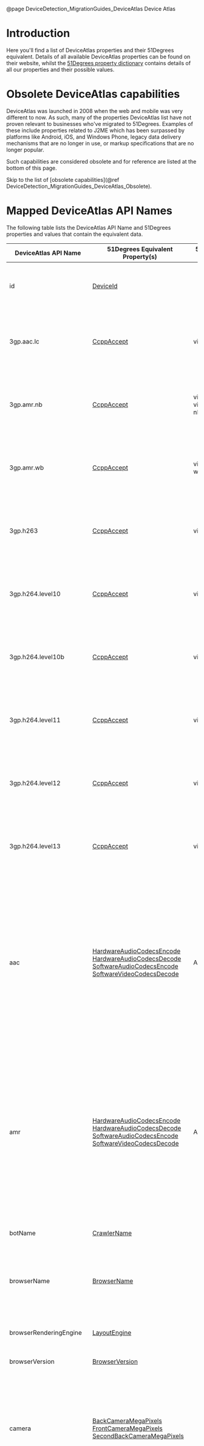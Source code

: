 @page DeviceDetection_MigrationGuides_DeviceAtlas Device Atlas

# Introduction

Here you'll find a list of DeviceAtlas properties and their 51Degrees equivalent. 
Details of all available DeviceAtlas properties can be found on their website, whilst the [51Degrees property dictionary](https://51degrees.com/resources/property-dictionary) contains details of all our properties and their possible values.


# Obsolete DeviceAtlas capabilities

DeviceAtlas was launched in 2008 when the web and mobile was very different to now. As such, many of the properties DeviceAtlas list have not proven relevant to businesses who've migrated to 51Degrees. 
Examples of these include properties related to J2ME which has been surpassed by platforms like Android, iOS, and Windows Phone, legacy data delivery mechanisms that are no longer in use, or markup specifications that are no longer popular.

Such capabilities are considered obsolete and for reference are listed at the bottom of this page.

Skip to the list of [obsolete capabilities](@ref DeviceDetection_MigrationGuides_DeviceAtlas_Obsolete).

# Mapped DeviceAtlas API Names

The following table lists the DeviceAtlas API Name and 51Degrees properties and values that contain the equivalent data.

| DeviceAtlas API Name      | 51Degrees Equivalent Property(s)                                                                                                                                                                                                                                                                                                                                                                                                              | 51Degrees Value                                  | Comments                                                                                                                                                                                                                                                                                                                                                                                                                                                                                                                                                                                                                               |
|---------------------------|-----------------------------------------------------------------------------------------------------------------------------------------------------------------------------------------------------------------------------------------------------------------------------------------------------------------------------------------------------------------------------------------------------------------------------------------------|--------------------------------------------------|----------------------------------------------------------------------------------------------------------------------------------------------------------------------------------------------------------------------------------------------------------------------------------------------------------------------------------------------------------------------------------------------------------------------------------------------------------------------------------------------------------------------------------------------------------------------------------------------------------------------------------------|
| id                        | [DeviceId](https://51degrees.com/developers/property-dictionary?item=Metrics%7CAll)                                                                                                                                                                                                                                                                                                                                                           |                                                  | Consists of four components separated by a hyphen symbol: Hardware-Platform-Browser-IsCrawler where each Component represents an ID of the corresponding Profile.                                                                                                                                                                                                                                                                                                                                                                                                                                                                      |
| 3gp.aac.lc                | [CcppAccept](https://51degrees.com/developers/property-dictionary?item=OperatingSystem%7CCcpp)                                                                                                                                                                                                                                                                                                                                                | video/AAC                                        | Stands for Composite Capability/Preference Profiles. Refers to the list of MIME types supported by the operating system. The list does not include MIME types that are only enabled through the use of 3rd party applications.                                                                                                                                                                                                                                                                                                                                                                                                         |	 
| 3gp.amr.nb                | [CcppAccept](https://51degrees.com/developers/property-dictionary?item=OperatingSystem%7CCcpp)                                                                                                                                                                                                                                                                                                                                                | video/amr, video/amr-nb                          | Stands for Composite Capability/Preference Profiles. Refers to the list of MIME types supported by the operating system. The list does not include MIME types that are only enabled through the use of 3rd party applications.                                                                                                                                                                                                                                                                                                                                                                                                         |
| 3gp.amr.wb                | [CcppAccept](https://51degrees.com/developers/property-dictionary?item=OperatingSystem%7CCcpp)                                                                                                                                                                                                                                                                                                                                                | video/amr-wb                                     | Stands for Composite Capability/Preference Profiles. Refers to the list of MIME types supported by the operating system. The list does not include MIME types that are only enabled through the use of 3rd party applications.                                                                                                                                                                                                                                                                                                                                                                                                         |
| 3gp.h263                  | [CcppAccept](https://51degrees.com/developers/property-dictionary?item=OperatingSystem%7CCcpp)                                                                                                                                                                                                                                                                                                                                                | video/H.263                                      | Stands for Composite Capability/Preference Profiles. Refers to the list of MIME types supported by the operating system. The list does not include MIME types that are only enabled through the use of 3rd party applications.                                                                                                                                                                                                                                                                                                                                                                                                         |
| 3gp.h264.level10          | [CcppAccept](https://51degrees.com/developers/property-dictionary?item=OperatingSystem%7CCcpp)                                                                                                                                                                                                                                                                                                                                                | video/H.264                                      | Stands for Composite Capability/Preference Profiles. Refers to the list of MIME types supported by the operating system. The list does not include MIME types that are only enabled through the use of 3rd party applications.                                                                                                                                                                                                                                                                                                                                                                                                         |
| 3gp.h264.level10b         | [CcppAccept](https://51degrees.com/developers/property-dictionary?item=OperatingSystem%7CCcpp)                                                                                                                                                                                                                                                                                                                                                | video/H.264                                      | Stands for Composite Capability/Preference Profiles. Refers to the list of MIME types supported by the operating system. The list does not include MIME types that are only enabled through the use of 3rd party applications.                                                                                                                                                                                                                                                                                                                                                                                                         |
| 3gp.h264.level11          | [CcppAccept](https://51degrees.com/developers/property-dictionary?item=OperatingSystem%7CCcpp)                                                                                                                                                                                                                                                                                                                                                | video/H.264                                      | Stands for Composite Capability/Preference Profiles. Refers to the list of MIME types supported by the operating system. The list does not include MIME types that are only enabled through the use of 3rd party applications.                                                                                                                                                                                                                                                                                                                                                                                                         |
| 3gp.h264.level12          | [CcppAccept](https://51degrees.com/developers/property-dictionary?item=OperatingSystem%7CCcpp)                                                                                                                                                                                                                                                                                                                                                | video/H.264                                      | Stands for Composite Capability/Preference Profiles. Refers to the list of MIME types supported by the operating system. The list does not include MIME types that are only enabled through the use of 3rd party applications.                                                                                                                                                                                                                                                                                                                                                                                                         |
| 3gp.h264.level13          | [CcppAccept](https://51degrees.com/developers/property-dictionary?item=OperatingSystem%7CCcpp)                                                                                                                                                                                                                                                                                                                                                | video/H.264                                      | Stands for Composite Capability/Preference Profiles. Refers to the list of MIME types supported by the operating system. The list does not include MIME types that are only enabled through the use of 3rd party applications.                                                                                                                                                                                                                                                                                                                                                                                                         |
| aac                       | [HardwareAudioCodecsEncode](https://51degrees.com/developers/property-dictionary?item=Device%7CCodecs) [HardwareAudioCodecsDecode](https://51degrees.com/developers/property-dictionary?item=Device%7CCodecs) [SoftwareAudioCodecsEncode](https://51degrees.com/developers/property-dictionary?item=OperatingSystem%7CCodecs) [SoftwareVideoCodecsDecode](https://51degrees.com/developers/property-dictionary?item=OperatingSystem%7CCodecs) | AAC                                              | Refers to the list of audio codecs supported for encoding/decoding by a Chipset. An audio codec is a program used to playback digital audio files. The values of this property are the codec's common name. Refers to the list of video codecs supported for encoding/decoding by a Chipset. An video codec is a program used to playback digital video files. The values of this property are the codec's common name. Refers to the list of audio codecs supported by an operating system. This list of codecs is supported for playback on a basic software installation. The values of this property are the codec's common name.  |
| amr                       | [HardwareAudioCodecsEncode](https://51degrees.com/developers/property-dictionary?item=Device%7CCodecs) [HardwareAudioCodecsDecode](https://51degrees.com/developers/property-dictionary?item=Device%7CCodecs) [SoftwareAudioCodecsEncode](https://51degrees.com/developers/property-dictionary?item=OperatingSystem%7CCodecs) [SoftwareVideoCodecsDecode](https://51degrees.com/developers/property-dictionary?item=OperatingSystem%7CCodecs) | AMR                                              | Refers to the list of audio codecs supported for encoding/decoding by a Chipset. An audio codec is a program used to playback digital audio files. The values of this property are the codec's common name. Refers to the list of video codecs supported for encoding/decoding by a Chipset. An video codec is a program used to playback digital video files. The values of this property are the codec's common name. Refers to the list of audio codecs supported by an operating system. This list of codecs is supported for playback on a basic software installation. The values of this property are the codec's common name.  |
| botName                   | [CrawlerName](https://51degrees.com/developers/property-dictionary?item=Bots%7CAll)                                                                                                                                                                                                                                                                                                                                                           |                                                  | Indicates the crawler name when applicable. Returns NotCrawler when the device is not a crawler.                                                                                                                                                                                                                                                                                                                                                                                                                                                                                                                                       |
| browserName               | [BrowserName](https://51degrees.com/developers/property-dictionary?item=WebBrowserandApps%7CName)                                                                                                                                                                                                                                                                                                                                             |                                                  | Indicates the name of the browser. Many mobile browsers, by default, come with an operating system (OS). Unless specifically named, these browsers are named after the accompanying OS and/or the layout engine.                                                                                                                                                                                                                                                                                                                                                                                                                       |
| browserRenderingEngine    | [LayoutEngine](https://51degrees.com/developers/property-dictionary?item=WebBrowserandApps%7CGeneral)                                                                                                                                                                                                                                                                                                                                         |                                                  | Refers to the name of the embedded technology the browser uses to display formatted content on the screen.                                                                                                                                                                                                                                                                                                                                                                                                                                                                                                                             |
| browserVersion            | [BrowserVersion](https://51degrees.com/developers/property-dictionary?item=WebBrowserandApps%7CName)                                                                                                                                                                                                                                                                                                                                          |                                                  | Indicates the version or subversion of the browser.                                                                                                                                                                                                                                                                                                                                                                                                                                                                                                                                                                                    |
| camera                    | [BackCameraMegaPixels](https://51degrees.com/developers/property-dictionary?item=Device%7CCamera) [FrontCameraMegaPixels](https://51degrees.com/developers/property-dictionary?item=Device%7CCamera) [SecondBackCameraMegaPixels](https://51degrees.com/developers/property-dictionary?item=Device%7CCamera)                                                                                                                                  |                                                  | Indicates the resolution of the device's back camera in megapixels. For a device that has a rotating camera the same value is returned for front and back megapixels properties. Indicates the resolution of the device's front camera in megapixels. For a device that has a rotating camera the same value is returned for front and back megapixels' properties. Indicates the resolution of the device's second back camera in megapixels.                                                                                                                                                                                         |
| cookieSupport             | [CookiesCapable](https://51degrees.com/developers/property-dictionary?item=WebBrowserandApps%7CWeb)                                                                                                                                                                                                                                                                                                                                           |                                                  | Indicates if the browser supports http Cookies. However, the user may have disabled Cookies in their own configuration. Where data cannot be validated, it is assumed that the browser supports cookies.                                                                                                                                                                                                                                                                                                                                                                                                                               |
| csd                       | [SupportedBearers](https://51degrees.com/developers/property-dictionary?item=Device%7CConnectivity)                                                                                                                                                                                                                                                                                                                                           | CSD                                              | Indicates the list of wireless data technologies supported by the device, including Bluetooth. If the device supports phone calls, the SMS value is also returned.                                                                                                                                                                                                                                                                                                                                                                                                                                                                     |
| css.columns               | [CssColumn](https://51degrees.com/developers/property-dictionary?item=WebBrowserandApps%7CCss)                                                                                                                                                                                                                                                                                                                                                |                                                  | Indicates if the browser supports CSS3 columns for setting column- width and column-count.                                                                                                                                                                                                                                                                                                                                                                                                                                                                                                                                             |
| css.transforms            | [CssTransforms](https://51degrees.com/developers/property-dictionary?item=WebBrowserandApps%7CCss)                                                                                                                                                                                                                                                                                                                                            |                                                  | Indicates if the browser supports 2D transformations in CSS3 including rotating, scaling, etc. This property includes support for both transform and transform-origin properties.                                                                                                                                                                                                                                                                                                                                                                                                                                                      |
| css.transitions           | [CssTransitions](https://51degrees.com/developers/property-dictionary?item=WebBrowserandApps%7CCss)                                                                                                                                                                                                                                                                                                                                           |                                                  | Indicates if the browser supports CSS3 transitions elements, used for animating changes to properties.                                                                                                                                                                                                                                                                                                                                                                                                                                                                                                                                 |
| diagonalScreenSize        | [ScreenInchesDiagonal](https://51degrees.com/developers/property-dictionary?item=Device%7CScreen)                                                                                                                                                                                                                                                                                                                                             |                                                  | Indicates the diagonal size of the device's screen in inches. This property is not applicable for a device that does not have a screen.                                                                                                                                                                                                                                                                                                                                                                                                                                                                                                |
| displayColorDepth         | [BitsPerPixel](https://51degrees.com/developers/property-dictionary?item=Device%7CScreen)                                                                                                                                                                                                                                                                                                                                                     |                                                  | Indicates the number of bits used to describe the colour of each individual pixel, also known as bit depth or colour depth.                                                                                                                                                                                                                                                                                                                                                                                                                                                                                                            |
| displayHeight             | [ScreenPixelsHeight](https://51degrees.com/developers/property-dictionary?item=Device%7CScreen)                                                                                                                                                                                                                                                                                                                                               |                                                  | Indicates the height of the device's screen in pixels.This property is not applicable for a device that does not have a screen. For devices such as tablets or TV which are predominantly used in landscape mode, the pixel height will be the smaller value compared to the pixel width.                                                                                                                                                                                                                                                                                                                                              |
| displayPpi                | [ScreenInchesWidth](https://51degrees.com/developers/property-dictionary?item=Device%7CScreen) [ScreenPixelsWidth](https://51degrees.com/developers/property-dictionary?item=Device%7CScreen)                                                                                                                                                                                                                                                 |                                                  | Refers to the width of the device's screen in inches. This property will return the value 'Unknown' for desktop or for devices which do not have an integrated screen. Indicates the width of the device's screen in pixels. This property is not applicable for a device that does not have a screen. For devices such as tablets or TV which are predominantly used in landscape mode, the pixel width will be the larger value compared to the pixel height.                                                                                                                                                                        |
| displayWidth              | [ScreenPixelsWidth](https://51degrees.com/developers/property-dictionary?item=Device%7CScreen)                                                                                                                                                                                                                                                                                                                                                |                                                  | Indicates the width of the device's screen in pixels. This property is not applicable for a device that does not have a screen. For devices such as tablets or TV which are predominantly used in landscape mode, the pixel width will be the larger value compared to the pixel height.                                                                                                                                                                                                                                                                                                                                               |
| edge                      | [SupportedBearers](https://51degrees.com/developers/property-dictionary?item=Device%7CConnectivity)                                                                                                                                                                                                                                                                                                                                           | EDGE                                             | Indicates the list of wireless data technologies supported by the device, including Bluetooth. If the device supports phone calls, the SMS value is also returned.                                                                                                                                                                                                                                                                                                                                                                                                                                                                     |
| gprs                      | [SupportedBearers](https://51degrees.com/developers/property-dictionary?item=Device%7CConnectivity)                                                                                                                                                                                                                                                                                                                                           | GPRS                                             | Indicates the list of wireless data technologies supported by the device, including Bluetooth. If the device supports phone calls, the SMS value is also returned.                                                                                                                                                                                                                                                                                                                                                                                                                                                                     |
| hscsd                     | [SupportedBearers](https://51degrees.com/developers/property-dictionary?item=Device%7CConnectivity)                                                                                                                                                                                                                                                                                                                                           | HSCSD                                            | Indicates the list of wireless data technologies supported by the device, including Bluetooth. If the device supports phone calls, the SMS value is also returned.                                                                                                                                                                                                                                                                                                                                                                                                                                                                     |
| hsdpa                     | [SupportedBearers](https://51degrees.com/developers/property-dictionary?item=Device%7CConnectivity)                                                                                                                                                                                                                                                                                                                                           | HSDPA                                            | Indicates the list of wireless data technologies supported by the device, including Bluetooth. If the device supports phone calls, the SMS value is also returned.                                                                                                                                                                                                                                                                                                                                                                                                                                                                     |
| hspaEvolved               | [SupportedBearers](https://51degrees.com/developers/property-dictionary?item=Device%7CConnectivity)                                                                                                                                                                                                                                                                                                                                           | HSPA+                                            | Indicates the list of wireless data technologies supported by the device, including Bluetooth. If the device supports phone calls, the SMS value is also returned.                                                                                                                                                                                                                                                                                                                                                                                                                                                                     |
| html.audio                | [Html5Audio](https://51degrees.com/developers/property-dictionary?item=WebBrowserandApps%7CHtml)                                                                                                                                                                                                                                                                                                                                              |                                                  | Lists what audio formats, if any, the browser supports using the HTML5 `<audio>` tag.                                                                                                                                                                                                                                                                                                                                                                                                                                                                                                                                                  |
| html.canvas               | [Canvas](https://51degrees.com/developers/property-dictionary?item=WebBrowserandApps%7CJavascript)                                                                                                                                                                                                                                                                                                                                            |                                                  | Indicates if the browser supports the canvas element, useful for drawing graphics via scripting (usually JavaScript).                                                                                                                                                                                                                                                                                                                                                                                                                                                                                                                  |
| html.svg                  | [Svg](https://51degrees.com/developers/property-dictionary?item=WebBrowserandApps%7CSupportedMedia)                                                                                                                                                                                                                                                                                                                                           |                                                  | Indicates if the browser supports SVG (scalable vector graphics), useful for 2D animations and applications where all objects within the SVG can be accessed via the DOM and can have assigned event listener elements.                                                                                                                                                                                                                                                                                                                                                                                                                |
| html.video                | [Html5Video](https://51degrees.com/developers/property-dictionary?item=WebBrowserandApps%7CHtml)                                                                                                                                                                                                                                                                                                                                              |                                                  | Lists what video formats, if any, the browser supports using the HTLM5 `<video>` tag.                                                                                                                                                                                                                                                                                                                                                                                                                                                                                                                                                  |
| https                     | [SupportsTls/Ssl](https://51degrees.com/developers/property-dictionary?item=WebBrowserandApps%7CSupportedMedia)                                                                                                                                                                                                                                                                                                                               |                                                  | Indicates if the browser supports TLS or SSL, essential for secure protocols such as HTTPS.                                                                                                                                                                                                                                                                                                                                                                                                                                                                                                                                            |
| image.Gif87               | [CcppAccept](https://51degrees.com/developers/property-dictionary?item=OperatingSystem%7CCcpp)                                                                                                                                                                                                                                                                                                                                                | image/gif                                        | Stands for Composite Capability/Preference Profiles. Refers to the list of MIME types supported by the operating system. The list does not include MIME types that are only enabled through the use of 3rd party applications.                                                                                                                                                                                                                                                                                                                                                                                                         |
| image.Gif89a              | [CcppAccept](https://51degrees.com/developers/property-dictionary?item=OperatingSystem%7CCcpp)                                                                                                                                                                                                                                                                                                                                                | image/gif                                        | Stands for Composite Capability/Preference Profiles. Refers to the list of MIME types supported by the operating system. The list does not include MIME types that are only enabled through the use of 3rd party applications.                                                                                                                                                                                                                                                                                                                                                                                                         |
| image.Jpg                 | [CcppAccept](https://51degrees.com/developers/property-dictionary?item=OperatingSystem%7CCcpp)                                                                                                                                                                                                                                                                                                                                                | image/jpg, image/jpeg                            | Stands for Composite Capability/Preference Profiles. Refers to the list of MIME types supported by the operating system. The list does not include MIME types that are only enabled through the use of 3rd party applications.                                                                                                                                                                                                                                                                                                                                                                                                         |
| image.Png                 | [CcppAccept](https://51degrees.com/developers/property-dictionary?item=OperatingSystem%7CCcpp)                                                                                                                                                                                                                                                                                                                                                | image/png                                        | Stands for Composite Capability/Preference Profiles. Refers to the list of MIME types supported by the operating system. The list does not include MIME types that are only enabled through the use of 3rd party applications.                                                                                                                                                                                                                                                                                                                                                                                                         |
| isApp                     | [IsWebApp](https://51degrees.com/developers/property-dictionary?item=WebBrowserandApps%7CGeneral)                                                                                                                                                                                                                                                                                                                                             |                                                  | Indicates if a web page is accessed from an application whose main function is not browsing the World Wide Web or managing emails, e.g. the Facebook App. The application must be downloaded and installed onto the device from an app marketplace such as Apple's App Store or the Google Play Store, or via a third party as an .apk file or similar. This property will return a 'False' value for mobile browsers such as Chrome Mobile or email browsers (such as Hotmail).                                                                                                                                                       |
| isBrowser                 | [BrowserName](https://51degrees.com/developers/property-dictionary?item=WebBrowserandApps%7CName)                                                                                                                                                                                                                                                                                                                                             |                                                  | Indicates the name of the browser. Many mobile browsers, by default, come with an operating system (OS). Unless specifically named, these browsers are named after the accompanying OS and/or the layout engine.                                                                                                                                                                                                                                                                                                                                                                                                                       |
| isEReader                 | [IsEReader](https://51degrees.com/developers/property-dictionary?item=Device%7CDevice)                                                                                                                                                                                                                                                                                                                                                        |                                                  | Indicates if the device is primarily advertised as an e-reader. If the device type is EReader then the device is not classified as a tablet.                                                                                                                                                                                                                                                                                                                                                                                                                                                                                           |
| isFilter                  | [IsDataMinimising](https://51degrees.com/developers/property-dictionary?item=WebBrowserandApps%7CGeneral)                                                                                                                                                                                                                                                                                                                                     |                                                  | Indicates if the browser may be optimised for low bandwidth. A true value indicates the browser supports a feature that can improve performance on low bandwidth connections, either via the removal of elements, features, a proxy or other methods.                                                                                                                                                                                                                                                                                                                                                                                  |
| isGamesConsole            | [IsConsole](https://51degrees.com/developers/property-dictionary?item=Device%7CDevice)                                                                                                                                                                                                                                                                                                                                                        |                                                  | Indicates if the device is primarily a game console, such as an Xbox or Playstation.                                                                                                                                                                                                                                                                                                                                                                                                                                                                                                                                                   |
| isMasqueradingAsDesktop   | [IsEmulatingDesktop](https://51degrees.com/developers/property-dictionary?item=WebBrowserandApps%7CGeneral)                                                                                                                                                                                                                                                                                                                                   |                                                  | Indicates if the mobile device accessing a web page emulates a desktop computer. This property is not applicable for desktops, media hubs, TVs and consoles.                                                                                                                                                                                                                                                                                                                                                                                                                                                                           |
| isMediaPlayer             | [IsMediaHub](https://51degrees.com/developers/property-dictionary?item=Device%7CDevice)                                                                                                                                                                                                                                                                                                                                                       |                                                  | Indicates if the device is a media hub or set top box that requires an external display(s).                                                                                                                                                                                                                                                                                                                                                                                                                                                                                                                                            |
| isMobilePhone             | [IsSmartPhone](https://51degrees.com/developers/property-dictionary?item=Device%7CDevice) [IsSmallScreen](https://51degrees.com/developers/property-dictionary?item=Device%7CDevice)                                                                                                                                                                                                                                                          |                                                  | Indicates whether the device can make and receive phone calls, has a screen size greater than or equal to 2.5 inches, runs a modern operating system (Android, iOS, Windows Phone, BlackBerry etc.), is not designed to be a wearable technology and is marketed by the vendor as a Smartphone. Indicates if the device is a mobile with a screen size less than 2.5 inches even where the device is marketed as a Smartphone.                                                                                                                                                                                                         |
| isRobot                   | [IsCrawler](https://51degrees.com/developers/property-dictionary?item=Bots%7CAll)                                                                                                                                                                                                                                                                                                                                                             |                                                  | Indicates if the source of the web traffic identifies itself as operating without human interaction for the purpose of monitoring the availability or performance of a web site, retrieving a response for inclusion in a search engine or is requesting structured data such as via an API. Such sources are often referred to as crawlers, bots, robots, spiders, probes, monitors or HTTP services among other terms. Where the source pretends to be a device operating with human interaction, such as a smartphone or tablet, this property will return, 'False'.                                                                |
| isSetTopBox               | [IsMediaHub](https://51degrees.com/developers/property-dictionary?item=Device%7CDevice)                                                                                                                                                                                                                                                                                                                                                       |                                                  | Indicates if the device is a media hub or set top box that requires an external display(s).                                                                                                                                                                                                                                                                                                                                                                                                                                                                                                                                            |
| isTablet                  | [IsTablet](https://51degrees.com/developers/property-dictionary?item=Device%7CDevice)                                                                                                                                                                                                                                                                                                                                                         |                                                  | Indicates if the device is primarily marketed as a tablet or phablet and has a screen size equal to or greater than 7 inches.                                                                                                                                                                                                                                                                                                                                                                                                                                                                                                          |
| isTV                      | [IsTv](https://51degrees.com/developers/property-dictionary?item=Device%7CDevice)                                                                                                                                                                                                                                                                                                                                                             |                                                  | Indicates if the device is a TV running on a smart operating system e.g. Android.                                                                                                                                                                                                                                                                                                                                                                                                                                                                                                                                                      |
| js.deviceOrientation      | [DeviceOrientation](https://51degrees.com/developers/property-dictionary?item=WebBrowserandApps%7CDOM)                                                                                                                                                                                                                                                                                                                                        |                                                  | Indicates if the browser supports DOM events for device orientation, e.g. 'deviceorientation', 'devicemotion' and 'compassneedscalibration'.                                                                                                                                                                                                                                                                                                                                                                                                                                                                                           |
| js.geoLocation            | [GeoLocation](https://51degrees.com/developers/property-dictionary?item=WebBrowserandApps%7CGPS)                                                                                                                                                                                                                                                                                                                                              |                                                  | Indicates if the browser supports a feature to acquire the geographical location. For information on which GeoLoc API the browser supports, refer to another property called JavaScriptPreferredGeoLocApi.                                                                                                                                                                                                                                                                                                                                                                                                                             |
| js.indexedDB              | [IndexedDB](https://51degrees.com/developers/property-dictionary?item=WebBrowserandApps%7CGeneral)                                                                                                                                                                                                                                                                                                                                            |                                                  | Indicates if the browser supports an indexed local database.                                                                                                                                                                                                                                                                                                                                                                                                                                                                                                                                                                           |
| js.json                   | [Json](https://51degrees.com/developers/property-dictionary?item=WebBrowserandApps%7CJSON)                                                                                                                                                                                                                                                                                                                                                    |                                                  | Indicates if the browser supports the 'JSON' object. This property may need a vendor prefix, e.g. webkit, moz, etc.                                                                                                                                                                                                                                                                                                                                                                                                                                                                                                                    |
| js.modifyCss              | [JavascriptCanManipulateCSS](https://51degrees.com/developers/property-dictionary?item=WebBrowserandApps%7CJavascript)                                                                                                                                                                                                                                                                                                                        |                                                  | Indicates if the browser supports the JavaScript that can manipulate CSS on the browser's web page.                                                                                                                                                                                                                                                                                                                                                                                                                                                                                                                                    |
| js.modifyDom              | [JavascriptCanManipulateDOM](https://51degrees.com/developers/property-dictionary?item=WebBrowserandApps%7CJavascript)                                                                                                                                                                                                                                                                                                                        |                                                  | Indicates if the browser supports the JavaScript that can manipulate the Document Object Model on the browser's web page.                                                                                                                                                                                                                                                                                                                                                                                                                                                                                                              |
| js.querySelector          | [Selector](https://51degrees.com/developers/property-dictionary?item=WebBrowserandApps%7CGeneral)                                                                                                                                                                                                                                                                                                                                             |                                                  | Indicates if the browser supports the querySelector() method that returns the first element matching a specified CSS selector(s) in the document.                                                                                                                                                                                                                                                                                                                                                                                                                                                                                      |
| js.supportBasicJavaScript | [Javascript](https://51degrees.com/developers/property-dictionary?item=WebBrowserandApps%7CJavascript)                                                                                                                                                                                                                                                                                                                                        |                                                  | Indicates if the browser supports JavaScript.                                                                                                                                                                                                                                                                                                                                                                                                                                                                                                                                                                                          |
| js.supportConsoleLog      | [LayoutEngine](https://51degrees.com/developers/property-dictionary?item=WebBrowserandApps%7CGeneral)                                                                                                                                                                                                                                                                                                                                         |                                                  | Refers to the name of the embedded technology the browser uses to display formatted content on the screen.                                                                                                                                                                                                                                                                                                                                                                                                                                                                                                                             |
| js.supportEventListener   | [JavascriptSupportsEventListener](https://51degrees.com/developers/property-dictionary?item=WebBrowserandApps%7CJavascript)                                                                                                                                                                                                                                                                                                                   |                                                  | Indicates if the browser allows registration of event listeners on event targets by using the addEventListener() method.                                                                                                                                                                                                                                                                                                                                                                                                                                                                                                               |
| js.supportEvents          | [JavascriptSupportsEvents](https://51degrees.com/developers/property-dictionary?item=WebBrowserandApps%7CJavascript)                                                                                                                                                                                                                                                                                                                          |                                                  | Indicates if the browser supports the JavaScript events 'onload', 'onclick' and 'onselect'.                                                                                                                                                                                                                                                                                                                                                                                                                                                                                                                                            |
| js.touchEvents            | [TouchEvents](https://51degrees.com/developers/property-dictionary?item=WebBrowserandApps%7CGeneral)                                                                                                                                                                                                                                                                                                                                          |                                                  | Indicates if the browser supports the method of registering and interpreting finder (or stylus) activity on touch screens or trackpads.                                                                                                                                                                                                                                                                                                                                                                                                                                                                                                |
| js.webGl                  | [SupportsWebGL](https://51degrees.com/developers/property-dictionary?item=WebBrowserandApps%7CSupportedMedia)                                                                                                                                                                                                                                                                                                                                 |                                                  | Indicates if the browser supports WebGL technology to generate hardware-accelerated 3D graphics.                                                                                                                                                                                                                                                                                                                                                                                                                                                                                                                                       |
| js.webWorkers             | [WebWorkers](https://51degrees.com/developers/property-dictionary?item=WebBrowserandApps%7CWeb)                                                                                                                                                                                                                                                                                                                                               |                                                  | Indicates if the browser supports background workers in JavaScript.                                                                                                                                                                                                                                                                                                                                                                                                                                                                                                                                                                    |
| js.xhr                    | [Xhr2](https://51degrees.com/developers/property-dictionary?item=WebBrowserandApps%7CWeb)                                                                                                                                                                                                                                                                                                                                                     |                                                  | Indicates if the browser supports client-to-server communication with XmlHttpRequests. If the browser supports 'Xhr2' will also support 'DataForm' element. This property may need a vendor prefix, e.g. webkit, moz, etc.                                                                                                                                                                                                                                                                                                                                                                                                             |
| lte                       | [SupportedBearers](https://51degrees.com/developers/property-dictionary?item=Device%7CConnectivity)                                                                                                                                                                                                                                                                                                                                           | LTE                                              | Indicate the list of wireless data technologies supported by the device, including Bluetooth. If the device supports phone calls, the SMS value is also returned.                                                                                                                                                                                                                                                                                                                                                                                                                                                                      |
| lteAdvanced               | [SupportedBearers](https://51degrees.com/developers/property-dictionary?item=Device%7CConnectivity)                                                                                                                                                                                                                                                                                                                                           | LTE-A                                            | Indicates the list of wireless data technologies supported by the device, including Bluetooth. If the device supports phone calls, the SMS value is also returned.                                                                                                                                                                                                                                                                                                                                                                                                                                                                     |
| lteCategory               | [SupportedBearers](https://51degrees.com/developers/property-dictionary?item=Device%7CConnectivity)                                                                                                                                                                                                                                                                                                                                           | 3GPP                                             | Indicates the list of wireless data technologies supported by the device, including Bluetooth. If the device supports phone calls, the SMS value is also returned.                                                                                                                                                                                                                                                                                                                                                                                                                                                                     |
| manufacturer              | [OEM](https://51degrees.com/developers/property-dictionary?item=Device%7CName)                                                                                                                                                                                                                                                                                                                                                                |                                                  | Indicates the name of the company that manufactures the device.                                                                                                                                                                                                                                                                                                                                                                                                                                                                                                                                                                        |
| marketingName             | [HardwareName](https://51degrees.com/developers/property-dictionary?item=Device%7CName)                                                                                                                                                                                                                                                                                                                                                       |                                                  | Indicates the primary marketing name associated with the device, e.g. Xperia Z5.                                                                                                                                                                                                                                                                                                                                                                                                                                                                                                                                                       |
| midiMonophonic            | [HardwareAudioCodecsEncode](https://51degrees.com/developers/property-dictionary?item=Device%7CCodecs) [HardwareAudioCodecsDecode](https://51degrees.com/developers/property-dictionary?item=Device%7CCodecs) [SoftwareAudioCodecsEncode](https://51degrees.com/developers/property-dictionary?item=OperatingSystem%7CCodecs) [SoftwareVideoCodecsDecode](https://51degrees.com/developers/property-dictionary?item=OperatingSystem%7CCodecs) | MIDI                                             | Refers to the list of audio codecs supported for encoding/decoding by a Chipset. An audio codec is a program used to playback digital audio files. The values of this property are the codec's common name. Refers to the list of audio codecs supported by an operating system. This list of codecs is supported for capture on a basic software installation. The values of this property are the codec's common name. Refers to the list of video codecs supported by an operating system. This list of codecs is supported for playback on a basic software installation. The values of this property are the codec's common name. |
| midiPolyphonic            | [HardwareAudioCodecsEncode](https://51degrees.com/developers/property-dictionary?item=Device%7CCodecs) [HardwareAudioCodecsDecode](https://51degrees.com/developers/property-dictionary?item=Device%7CCodecs) [SoftwareAudioCodecsEncode](https://51degrees.com/developers/property-dictionary?item=OperatingSystem%7CCodecs) [SoftwareVideoCodecsDecode](https://51degrees.com/developers/property-dictionary?item=OperatingSystem%7CCodecs) | MIDI                                             | Refers to the list of audio codecs supported for encoding/decoding by a Chipset. An audio codec is a program used to playback digital audio files. The values of this property are the codec's common name. Refers to the list of audio codecs supported by an operating system. This list of codecs is supported for capture on a basic software installation. The values of this property are the codec's common name. Refers to the list of video codecs supported by an operating system. This list of codecs is supported for playback on a basic software installation. The values of this property are the codec's common name. |
| mobileDevice              | [IsMobile](https://51degrees.com/developers/property-dictionary?item=Device%7CDevice)                                                                                                                                                                                                                                                                                                                                                         |                                                  | Indicates if the device's primary data connection is wireless and the device is designed to operate mostly by battery power (e.g. mobile phone, smartphone or tablet). This property does not indicate if the device is a mobile phone or not. Laptops are not classified as mobile devices under this definition and so 'IsMobile' will be 'False'.                                                                                                                                                                                                                                                                                   |
| model                     | [HardwareModel](https://51degrees.com/developers/property-dictionary?item=Device%7CName)                                                                                                                                                                                                                                                                                                                                                      |                                                  | Indicates the model name or number used primarily by the hardware vendor to identify the device, e.g.SM-T805S. When a model identifier is not available the HardwareName will be used.                                                                                                                                                                                                                                                                                                                                                                                                                                                 |
| mp4.aac.lc                | [CcppAccept](https://51degrees.com/developers/property-dictionary?item=OperatingSystem%7CCcpp)                                                                                                                                                                                                                                                                                                                                                | video/AAC                                        | Stands for Composite Capability/Preference Profiles. Refers to the list of MIME types supported by the operating system. The list does not include MIME types that are only enabled through the use of 3rd party applications.                                                                                                                                                                                                                                                                                                                                                                                                         |
| mp4.h264.level11          | [CcppAccept](https://51degrees.com/developers/property-dictionary?item=OperatingSystem%7CCcpp)                                                                                                                                                                                                                                                                                                                                                | video/H.264                                      | Stands for Composite Capability/Preference Profiles. Refers to the list of MIME types supported by the operating system. The list does not include MIME types that are only enabled through the use of 3rd party applications.                                                                                                                                                                                                                                                                                                                                                                                                         |
| mp4.h264.level13          | [CcppAccept](https://51degrees.com/developers/property-dictionary?item=OperatingSystem%7CCcpp)                                                                                                                                                                                                                                                                                                                                                | video/H.264                                      | Stands for Composite Capability/Preference Profiles. Refers to the list of MIME types supported by the operating system. The list does not include MIME types that are only enabled through the use of 3rd party applications.                                                                                                                                                                                                                                                                                                                                                                                                         |
| nfc                       | [HasNFC](https://51degrees.com/developers/property-dictionary?item=Device%7CConnectivity)                                                                                                                                                                                                                                                                                                                                                     |                                                  | Indicates if the device has embedded NFC (Near Field Communication) wireless technology.                                                                                                                                                                                                                                                                                                                                                                                                                                                                                                                                               |
| osAndroid                 | [PlatformName](https://51degrees.com/developers/property-dictionary?item=OperatingSystem%7CName)                                                                                                                                                                                                                                                                                                                                              | Android                                          | Indicates the name of the operating system the device is using.                                                                                                                                                                                                                                                                                                                                                                                                                                                                                                                                                                        |
| osBada                    | [PlatformName](https://51degrees.com/developers/property-dictionary?item=OperatingSystem%7CName)                                                                                                                                                                                                                                                                                                                                              | Bada                                             | Indicates the name of the operating system the device is using.                                                                                                                                                                                                                                                                                                                                                                                                                                                                                                                                                                        |
| osiOs                     | [PlatformName](https://51degrees.com/developers/property-dictionary?item=OperatingSystem%7CName)                                                                                                                                                                                                                                                                                                                                              | iOS                                              | Indicates the name of the operating system the device is using.                                                                                                                                                                                                                                                                                                                                                                                                                                                                                                                                                                        |
| osName                    | [PlatformName](https://51degrees.com/developers/property-dictionary?item=OperatingSystem%7CName)                                                                                                                                                                                                                                                                                                                                              |                                                  | Indicates the name of the operating system the device is using.                                                                                                                                                                                                                                                                                                                                                                                                                                                                                                                                                                        |
| osProprietary             | [PlatformName](https://51degrees.com/developers/property-dictionary?item=OperatingSystem%7CName)                                                                                                                                                                                                                                                                                                                                              |                                                  | Indicates the name of the operating system the device is using.                                                                                                                                                                                                                                                                                                                                                                                                                                                                                                                                                                        |
| osRim                     | [PlatformName](https://51degrees.com/developers/property-dictionary?item=OperatingSystem%7CName)                                                                                                                                                                                                                                                                                                                                              | RIM                                              | Indicates the name of the operating system the device is using.                                                                                                                                                                                                                                                                                                                                                                                                                                                                                                                                                                        |
| osSymbian                 | [PlatformName](https://51degrees.com/developers/property-dictionary?item=OperatingSystem%7CName)                                                                                                                                                                                                                                                                                                                                              | Symbian                                          | Indicates the name of the operating system the device is using.                                                                                                                                                                                                                                                                                                                                                                                                                                                                                                                                                                        |
| osVersion                 | [PlatformVersion](https://51degrees.com/developers/property-dictionary?item=OperatingSystem%7CName)                                                                                                                                                                                                                                                                                                                                           |                                                  | Indicates the version or subversion of the software platform.                                                                                                                                                                                                                                                                                                                                                                                                                                                                                                                                                                          |
| osWebOs                   | [PlatformName](https://51degrees.com/developers/property-dictionary?item=OperatingSystem%7CName)                                                                                                                                                                                                                                                                                                                                              | webOS                                            | Indicates the name of the operating system the device is using.                                                                                                                                                                                                                                                                                                                                                                                                                                                                                                                                                                        |
| osWindowsMobile           | [PlatformName](https://51degrees.com/developers/property-dictionary?item=OperatingSystem%7CName)                                                                                                                                                                                                                                                                                                                                              | Windows Mobile                                   | Indicates the name of the operating system the device is using.                                                                                                                                                                                                                                                                                                                                                                                                                                                                                                                                                                        |
| osWindowsPhone            | [PlatformName](https://51degrees.com/developers/property-dictionary?item=OperatingSystem%7CName)                                                                                                                                                                                                                                                                                                                                              | Windows Phone                                    | Indicates the name of the operating system the device is using.                                                                                                                                                                                                                                                                                                                                                                                                                                                                                                                                                                        |
| osWindowsRt               | [PlatformName](https://51degrees.com/developers/property-dictionary?item=OperatingSystem%7CName)                                                                                                                                                                                                                                                                                                                                              | Windows RT                                       | Indicates the name of the operating system the device is using.                                                                                                                                                                                                                                                                                                                                                                                                                                                                                                                                                                        |
| primaryHardwareType       | [DeviceType](https://51degrees.com/developers/property-dictionary?item=Device%7CDevice)                                                                                                                                                                                                                                                                                                                                                       |                                                  | Indicates the type of the device based on values set in other properties, such as IsMobile, IsTablet, IsSmartphone, IsSmallScreen etc.                                                                                                                                                                                                                                                                                                                                                                                                                                                                                                 |
| qcelp                     | [HardwareAudioCodecsEncode](https://51degrees.com/developers/property-dictionary?item=Device%7CCodecs) [HardwareAudioCodecsDecode](https://51degrees.com/developers/property-dictionary?item=Device%7CCodecs) [SoftwareAudioCodecsEncode](https://51degrees.com/developers/property-dictionary?item=OperatingSystem%7CCodecs) [SoftwareVideoCodecsDecode](https://51degrees.com/developers/property-dictionary?item=OperatingSystem%7CCodecs) | QCELP                                            | Refers to the list of audio codecs supported for encoding/decoding by a Chipset. An audio codec is a program used to playback digital audio files. The values of this property are the codec's common name. Refers to the list of audio codecs supported by an operating system. This list of codecs is supported for capture on a basic software installation. The values of this property are the codec's common name. Refers to the list of video codecs supported by an operating system. This list of codecs is supported for playback on a basic software installation. The values of this property are the codec's common name. |
| qcelpInVideo              | [CcppAccept](https://51degrees.com/developers/property-dictionary?item=OperatingSystem%7CCcpp)                                                                                                                                                                                                                                                                                                                                                | video/qcelp                                      | Stands for Composite Capability/Preference Profiles. Refers to the list of MIME types supported by the operating system. The list does not include MIME types that are only enabled through the use of 3rd party applications.                                                                                                                                                                                                                                                                                                                                                                                                         |
| stream.3gp.aac.lc         | [StreamingAccept](https://51degrees.com/developers/property-dictionary?item=OperatingSystem%7CGeneral)                                                                                                                                                                                                                                                                                                                                        | audio/aac, video/AAC                             | A list of MIME types the device can stream. The list does not include MIME types that are only supported through the use of 3rd party applications.                                                                                                                                                                                                                                                                                                                                                                                                                                                                                    |
| stream.3gp.amr.nb         | [StreamingAccept](https://51degrees.com/developers/property-dictionary?item=OperatingSystem%7CGeneral)                                                                                                                                                                                                                                                                                                                                        | audio/amr-nb, audio/amr, video/amr-nb, video/amr | A list of MIME types the device can stream. The list does not include MIME types that are only supported through the use of 3rd party applications.                                                                                                                                                                                                                                                                                                                                                                                                                                                                                    |
| stream.3gp.amr.wb         | [StreamingAccept](https://51degrees.com/developers/property-dictionary?item=OperatingSystem%7CGeneral)                                                                                                                                                                                                                                                                                                                                        | audio/amr-wb, video/amr-wb                       | A list of MIME types the device can stream. The list does not include MIME types that are only supported through the use of 3rd party applications.                                                                                                                                                                                                                                                                                                                                                                                                                                                                                    |
| stream.3gp.h263           | [StreamingAccept](https://51degrees.com/developers/property-dictionary?item=OperatingSystem%7CGeneral)                                                                                                                                                                                                                                                                                                                                        | audio/h.263, video/H263                          | A list of MIME types the device can stream. The list does not include MIME types that are only supported through the use of 3rd party applications.                                                                                                                                                                                                                                                                                                                                                                                                                                                                                    |
| stream.3gp.h264.level10   | [StreamingAccept](https://51degrees.com/developers/property-dictionary?item=OperatingSystem%7CGeneral)                                                                                                                                                                                                                                                                                                                                        | audio/h.264, video/H264                          | A list of MIME types the device can stream. The list does not include MIME types that are only supported through the use of 3rd party applications.                                                                                                                                                                                                                                                                                                                                                                                                                                                                                    |
| stream.3gp.h264.level10b  | [StreamingAccept](https://51degrees.com/developers/property-dictionary?item=OperatingSystem%7CGeneral)                                                                                                                                                                                                                                                                                                                                        | audio/h.264, video/H264                          | A list of MIME types the device can stream. The list does not include MIME types that are only supported through the use of 3rd party applications.                                                                                                                                                                                                                                                                                                                                                                                                                                                                                    |
| stream.3gp.h264.level11   | [StreamingAccept](https://51degrees.com/developers/property-dictionary?item=OperatingSystem%7CGeneral)                                                                                                                                                                                                                                                                                                                                        | audio/h.264, video/H264                          | A list of MIME types the device can stream. The list does not include MIME types that are only supported through the use of 3rd party applications.                                                                                                                                                                                                                                                                                                                                                                                                                                                                                    |
| stream.3gp.h264.level12   | [StreamingAccept](https://51degrees.com/developers/property-dictionary?item=OperatingSystem%7CGeneral)                                                                                                                                                                                                                                                                                                                                        | audio/h.264, video/H264                          | A list of MIME types the device can stream. The list does not include MIME types that are only supported through the use of 3rd party applications.                                                                                                                                                                                                                                                                                                                                                                                                                                                                                    |
| stream.3gp.h264.level13   | [StreamingAccept](https://51degrees.com/developers/property-dictionary?item=OperatingSystem%7CGeneral)                                                                                                                                                                                                                                                                                                                                        | audio/h.264, video/H264                          | A list of MIME types the device can stream. The list does not include MIME types that are only supported through the use of 3rd party applications.                                                                                                                                                                                                                                                                                                                                                                                                                                                                                    |
| stream.mp4.aac.lc         | [StreamingAccept](https://51degrees.com/developers/property-dictionary?item=OperatingSystem%7CGeneral)                                                                                                                                                                                                                                                                                                                                        | audio/aac, video/AAC                             | A list of MIME types the device can stream. The list does not include MIME types that are only supported through the use of 3rd party applications.                                                                                                                                                                                                                                                                                                                                                                                                                                                                                    |
| stream.mp4.h264.level11   | [StreamingAccept](https://51degrees.com/developers/property-dictionary?item=OperatingSystem%7CGeneral)                                                                                                                                                                                                                                                                                                                                        | audio/h.264, video/H264                          | A list of MIME types the device can stream. The list does not include MIME types that are only supported through the use of 3rd party applications.                                                                                                                                                                                                                                                                                                                                                                                                                                                                                    |
| stream.mp4.h264.level13   | [StreamingAccept](https://51degrees.com/developers/property-dictionary?item=OperatingSystem%7CGeneral)                                                                                                                                                                                                                                                                                                                                        | audio/h.264, video/H264                          | A list of MIME types the device can stream. The list does not include MIME types that are only supported through the use of 3rd party applications.                                                                                                                                                                                                                                                                                                                                                                                                                                                                                    |
| touchScreen               | [HasTouchScreen](https://51degrees.com/developers/property-dictionary?item=Device%7CInputs)                                                                                                                                                                                                                                                                                                                                                   |                                                  | Indicates if the device has a touch screen. This property will return 'False' for a device that does not have an integrated screen.                                                                                                                                                                                                                                                                                                                                                                                                                                                                                                    |
| umts                      | [SupportedBearers](https://51degrees.com/developers/property-dictionary?item=Device%7CConnectivity)                                                                                                                                                                                                                                                                                                                                           | UMTS                                             | Indicate the list of wireless data technologies supported by the device, including Bluetooth. If the device supports phone calls, the SMS value is also returned.                                                                                                                                                                                                                                                                                                                                                                                                                                                                      |
| uriSchemeSms              | [SupportedBearers](https://51degrees.com/developers/property-dictionary?item=Device%7CConnectivity)                                                                                                                                                                                                                                                                                                                                           | SMS                                              | Indicates the list of wireless data technologies supported by the device, including Bluetooth. If the device supports phone calls, the SMS value is also returned.                                                                                                                                                                                                                                                                                                                                                                                                                                                                     |
| uriSchemeSmsTo            | [SupportedBearers](https://51degrees.com/developers/property-dictionary?item=Device%7CConnectivity)                                                                                                                                                                                                                                                                                                                                           | SMS                                              | Indicates the list of wireless data technologies supported by the device, including Bluetooth. If the device supports phone calls, the SMS value is also returned.                                                                                                                                                                                                                                                                                                                                                                                                                                                                     |
| uriSchemeTel              | [SupportsPhoneCalls](https://51degrees.com/developers/property-dictionary?item=Device%7CConnectivity) [SupportedBearers](https://51degrees.com/developers/property-dictionary?item=Device%7CConnectivity)                                                                                                                                                                                                                                     |                                                  | Indicates if the device can receive and make telephone calls using available bearers without any additional software such as VoIP. Devices that support voice calls do not necessarily support phone calls. Indicate the list of wireless data technologies supported by the device, including Bluetooth. If the device supports phone calls, the SMS value is also returned.                                                                                                                                                                                                                                                          |
| usableDisplayHeight       | [ScreenPixelsHeight](https://51degrees.com/developers/property-dictionary?item=Device%7CScreen)                                                                                                                                                                                                                                                                                                                                               |                                                  | Indicates the height of the device's screen in pixels.This property is not applicable for a device that does not have a screen. For devices such as tablets or TV which are predominantly used in landscape mode, the pixel height will be the smaller value compared to the pixel width.                                                                                                                                                                                                                                                                                                                                              |
| usableDisplayWidth        | [ScreenPixelsWidth](https://51degrees.com/developers/property-dictionary?item=Device%7CScreen)                                                                                                                                                                                                                                                                                                                                                |                                                  | Indicates the width of the device's screen in pixels. This property is not applicable for a device that does not have a screen. For devices such as tablets or TV which are predominantly used in landscape mode, the pixel width will be the larger value compared to the pixel height.                                                                                                                                                                                                                                                                                                                                               |
| vendor                    | [HardwareVendor](https://51degrees.com/developers/property-dictionary?item=Device%7CName)                                                                                                                                                                                                                                                                                                                                                     |                                                  | Indicates the name of the company that manufactures the device or primarily sells it, e.g. Samsung.                                                                                                                                                                                                                                                                                                                                                                                                                                                                                                                                    |
| version                   | [HardwareModel](https://51degrees.com/developers/property-dictionary?item=Device%7CName) [PlatformVersion](https://51degrees.com/developers/property-dictionary?item=OperatingSystem%7CName) [BrowserVersion](https://51degrees.com/developers/property-dictionary?item=WebBrowserandApps%7CName)                                                                                                                                             |                                                  | Indicates the model name or number used primarily by the hardware vendor to identify the device, e.g.SM-T805S. When a model identifier is not available the HardwareName will be used. Indicates the version or subversion of the software platform. Indicates the version or subversion of the browser.                                                                                                                                                                                                                                                                                                                               |
| volte                     | [SupportedBearers](https://51degrees.com/developers/property-dictionary?item=Device%7CConnectivity)                                                                                                                                                                                                                                                                                                                                           | VoLTE                                            | Indicates the list of wireless data technologies supported by the device, including Bluetooth. If the device supports phone calls, the SMS value is also returned.                                                                                                                                                                                                                                                                                                                                                                                                                                                                     |
| vowifi                    | [SupportedBearers](https://51degrees.com/developers/property-dictionary?item=Device%7CConnectivity)                                                                                                                                                                                                                                                                                                                                           |                                                  | Indicates the list of wireless data technologies supported by the device, including Bluetooth. If the device supports phone calls, the SMS value is also returned.                                                                                                                                                                                                                                                                                                                                                                                                                                                                     |
| wifi                      | [SupportedBearers](https://51degrees.com/developers/property-dictionary?item=Device%7CConnectivity)                                                                                                                                                                                                                                                                                                                                           | WiFi                                             | Indicates the list of wireless data technologies supported by the device, including Bluetooth. If the device supports phone calls, the SMS value is also returned.                                                                                                                                                                                                                                                                                                                                                                                                                                                                     |
| wmv                       | [CcppAccept](https://51degrees.com/developers/property-dictionary?item=OperatingSystem%7CCcpp)                                                                                                                                                                                                                                                                                                                                                | video/wmv                                        | Stands for Composite Capability/Preference Profiles. Refers to the list of MIME types supported by the operating system. The list does not include MIME types that are only enabled through the use of 3rd party applications.                                                                                                                                                                                                                                                                                                                                                                                                         |
| yearReleased              | [ReleaseYear](https://51degrees.com/developers/property-dictionary?item=Device%7CDate)                                                                                                                                                                                                                                                                                                                                                        |                                                  | Indicates the year in which the device was released or the year in which the device was first seen by 51Degrees (if the release date cannot be identified).                                                                                                                                                                                                                                                                                                                                                                                                                                                                            |

# Obsolete DeviceAtlas Capabilities @anchor DeviceDetection_MigrationGuides_DeviceAtlas_Obsolete

The following DeviceAtlas API Names are considered  to be obsolete and are not currently present in our published data set. Should you require these capabilities in order to migrate to 51Degrees, please [ask us for advice](https://51degrees.com/contact-us).

| DeviceAtlas API Name     | Comments |
|--------------------------|----------|
| developerPlatform        |          |	 
| developerPlatformVersion |          |
| drmOmaCombinedDelivery   |          |
| drmOmaDownload           |          |
| drmOmaForwardLock        |          |
| drmOmaSeparateDelivery   |          |
| flashCapable             |          |
| isChecker                |          |
| isDownloader             |          |
| isSpam                   |          |
| jsr118                   |          |
| jsr139                   |          |
| jsr30                    |          |
| jsr37                    |          |
| markup.wml1              |          |
| markup.xhtmlBasic10      |          |
| markup.xhtmlMp10         |          |
| markup.xhtmlMp11         |          |
| markup.xhtmlMp12         |          |
| memoryLimitDownload      |          |
| memoryLimitEmbeddedMedia |          |
| memoryLimitMarkup        |          |
| supportsClientSide       |          |
| vCardDownload            |          |
| wapPush                  |          |
